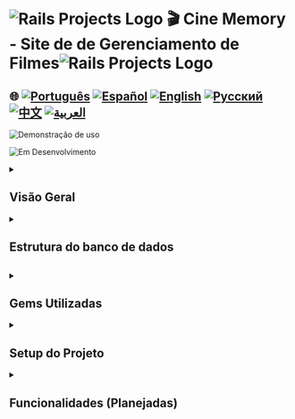 # <img src="https://encrypted-tbn0.gstatic.com/images?q=tbn:ANd9GcSTWNyzRvZuphTsoQwk0FKqdTWHQEG50IIDgA&s" alt="Rails Projects Logo" width="52" height="40" /> 🎬 Cine Memory - Site de de Gerenciamento de Filmes<img src="https://encrypted-tbn0.gstatic.com/images?q=tbn:ANd9GcSTWNyzRvZuphTsoQwk0FKqdTWHQEG50IIDgA&s" alt="Rails Projects Logo" width="52" height="40" /> 



## 🌐 [![Português](https://img.shields.io/badge/Português-green)](https://github.com/SamuelRocha91/rails_movies_catalog/blob/main/README.md) [![Español](https://img.shields.io/badge/Español-yellow)](https://github.com/SamuelRocha91/rails_movies_catalog/blob/main/README_es.md) [![English](https://img.shields.io/badge/English-blue)](https://github.com/SamuelRocha91/rails_movies_catalog/blob/main/README_en.md) [![Русский](https://img.shields.io/badge/Русский-lightgrey)](https://github.com/SamuelRocha91/rails_movies_catalog/blob/main/README_ru.md) [![中文](https://img.shields.io/badge/中文-red)](https://github.com/SamuelRocha91/rails_movies_catalog/blob/main/README_ch.md) [![العربية](https://img.shields.io/badge/العربية-orange)](https://github.com/SamuelRocha91/rails_movies_catalog/blob/main/README_ar.md)

![Demonstração de uso](./public/movieNew.gif)

![Em Desenvolvimento](https://img.shields.io/badge/status-Em%20Desenvolvimento-yellow)

<details>

<summary> <h2>Visão Geral</h2> </summary>

Este projeto é um **Sistema de Gerenciamento de Filmes** desenvolvido com Ruby on Rails. Ele permite que os usuários gerenciem filmes, gêneros e diretores. Aplica um CRUD (Criar, Ler, Atualizar, Deletar) de entidades e permite upload de imagens de banners dos filmes.

</details>

<details>

<summary> <h2>Estrutura do banco de dados<h2> </summary>

![Diagrama](./public/diagrama-movies.png)

</details>

<details>

<summary> <h2>Gems Utilizadas</h2> </summary>
- Bullet (Detecção de N+1 Queries)
Durante o desenvolvimento, a gem Bullet é usada para detectar e alertar sobre ineficiências no carregamento de consultas SQL, como o problema de N+1 queries.
- Kaminari (Paginação)
A gem Kaminari é utilizada para a paginação de registros em listagens, tornando a navegação em grandes conjuntos de dados mais eficiente. 
- Active Storage (Gerenciamento de Arquivos)
A aplicação também utiliza o Active Storage para fazer upload e gerenciamento de arquivos, como banners de filmes.

</details>

<details>

<summary> <h2> Setup do Projeto </h2> </summary>

  <details>

<summary> <h2> Com Docker </h2> </summary>

Para executar este projeto utilizando Docker, siga os passos abaixo:


#### Pré-requisitos

Certifique-se de ter o Docker e o Docker Compose instalados em sua máquina.

- [Docker](https://docs.docker.com/get-docker/)
- [Docker Compose](https://docs.docker.com/compose/install/)

#### Configuração

1. Clone o repositório relacionado:

```
   git clone git@github.com:SamuelRocha91/rails_movies_catalog.git
   ```

2. Entre na pasta do projeto:

```
   cd rails_movies_catalog
   ```

3. Rode o comando docker:

```
   docker-compose up
   ```

4. Acesse o navegador em:

```
   http://0.0.0.0:3000/
   ```
  </details>
  <details>

<summary>  <h2> Sem Docker </h2> </summary>

1. Clone o repositório:
   ```bash
   git clone git@github.com:SamuelRocha91/rails_movies_catalog.git
   ```

2. Acesse o diretório do projeto:
   ```bash
   cd rails_movies_catalog
   ```

3. Instale as dependências:
   ```bash
   bundle install
   ```

4. Configure o banco de dados:
   ```bash
   rails db:create
   rails db:migrate
   rails db:seed
   ```

5. Execute a aplicação:
   ```bash
   rails server
   ```
   </details>

</details>

<details>

<summary> <h2> Funcionalidades (Planejadas) </h2> </summary>

- **Gerenciamento de filmes**: 
  - Status de rascunho (Indica se o filme está em rascunho ou publicado);
  - Filtrar por data, caso esteja lançado ou não;
  - Gerar validação de campo de data e outros;
  - Tetes unitários
  - Responsividade

</details>
